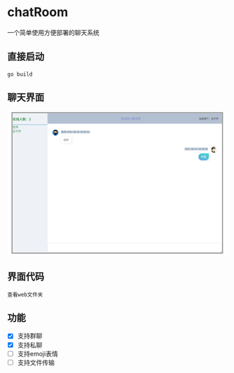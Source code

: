 # chatRoom

一个简单使用方便部署的聊天系统

## 直接启动

```shell
go build
```

## 聊天界面

![聊天界面](./home.png)

## 界面代码

    查看web文件夹

## 功能

- [x] 支持群聊
- [x] 支持私聊
- [ ] 支持emoji表情
- [ ] 支持文件传输
